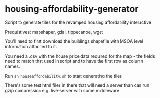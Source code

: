 # housing-affordability-generator
Script to generate tiles for the revamped housing affordability interactive

Prequistives: mapshaper, gdal, tippecanoe, wget

You'll need to first download the buildings shapefile with MSOA level information attached to it.

You need a .csv with the house price data required for the map - the fields need to match that used in script and to have the first row as column names. 

Run `sh houseaffordability.sh` to start generating the tiles

There's some test html files in there that will need a server than can run gzip compression e.g. live-server with some middleware
